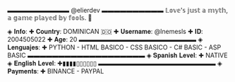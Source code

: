 ▬▬▬▬▬▬▬▬▬▬ @elierdev ▬▬▬▬▬▬▬▬▬▬ 
𝕃𝕠𝕧𝕖'𝕤 𝕛𝕦𝕤𝕥 𝕒 𝕞𝕪𝕥𝕙, 𝕒 𝕘𝕒𝕞𝕖 𝕡𝕝𝕒𝕪𝕖𝕕 𝕓𝕪 𝕗𝕠𝕠𝕝𝕤. 🥀

◈ 𝐈𝐧𝐟𝐨: 
      ✚ 𝐂𝐨𝐮𝐧𝐭𝐫𝐲: DOMINICAN 🇩🇴
      ✚ 𝐔𝐬𝐞𝐫𝐧𝐚𝐦𝐞: @lnemesls
      ✚ 𝐈𝐃: 2004505022 
      ✚ 𝐀𝐠𝐞: 20
▬▬▬▬▬▬▬▬▬▬▬▬▬▬▬▬▬▬▬
◈ 𝐋𝐞𝐧𝐠𝐮𝐚𝐣𝐞𝐬: 
      ✚ PYTHON - HTML BASICO - CSS BASICO - C# BASIC - ASP BASIC
▬▬▬▬▬▬▬▬▬▬▬▬▬▬▬▬▬▬▬
◈ 𝐒𝐩𝐚𝐧𝐢𝐬𝐡 𝐋𝐞𝐯𝐞𝐥:
      ✚ NATIVE
◈ 𝐄𝐧𝐠𝐥𝐢𝐬𝐡 𝐋𝐞𝐯𝐞𝐥:
      ✚▮▮▮▮▯▯▯▯▯▯
▬▬▬▬▬▬▬▬▬▬▬▬▬▬▬▬▬▬▬
◈ 𝐏𝐚𝐲𝐦𝐞𝐧𝐭𝐬:
      ✚ BINANCE - PAYPAL

<!---
elierdev/elierdev is a ✨ special ✨ repository because its `README.md` (this file) appears on your GitHub profile.
You can click the Preview link to take a look at your changes.
--->
